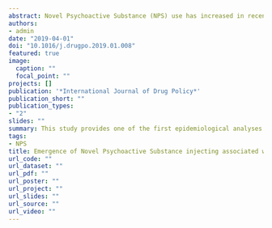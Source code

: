 ```yaml
---
abstract: Novel Psychoactive Substance (NPS) use has increased in recent years and generated significant concern within public health. People who inject drugs (PWID) are at increased risk of blood borne viruses, in particular Hepatitis C virus (HCV). However, little is known about the extent of NPS injecting at a national level and its association with HCV. This study provides one of the first epidemiological analyses of the association between NPS injecting and HCV among a population level sample of PWID.
authors:
- admin
date: "2019-04-01"
doi: "10.1016/j.drugpo.2019.01.008"
featured: true
image:
  caption: ""
  focal_point: ""
projects: []
publication: '*International Journal of Drug Policy*'
publication_short: ""
publication_types:
- "2"
slides: ""
summary: This study provides one of the first epidemiological analyses of the association between NPS injecting and HCV among a population level sample of PWID.
tags:
- NPS
title: Emergence of Novel Psychoactive Substance injecting associated with rapid rise in the population prevalence of hepatitis C virus
url_code: ""
url_dataset: ""
url_pdf: ""
url_poster: ""
url_project: ""
url_slides: ""
url_source: ""
url_video: ""
---
```

